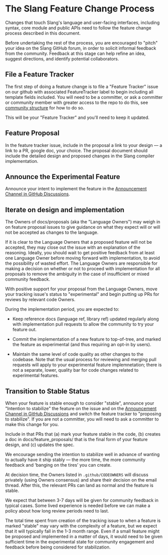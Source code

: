 # The Slang Feature Change Process

Changes that touch Slang's language and user-facing interfaces, including syntax, core module and public APIs need to follow the feature change process described in this document.

Before undertaking the rest of the process, you are encouraged to "pitch" your idea on the Slang GitHub forum, in order to solicit informal feedback from the community. Feedback at this stage can help refine an idea, suggest directions, and identify potential collaborators.

## File a Feature Tracker
The first step of doing a feature change is to file a "Feature Tracker" issue on our github with associated FeatureTracker label to begin including all template fields included. You will need to be a committer, or ask a committer or community member with greater access to the repo to do this, see [community structure](/community/index#community-structure) for how to do so.

This will be your "Feature Tracker" and you'll need to keep it updated.

## Feature Proposal
In the feature tracker issue, include in the proposal a link to your design — a link to a PR, google doc, your choice.
The proposal document should include the detailed design and proposed changes in the Slang compiler implementation.

## Announce the Experimental Feature

Announce your intent to implement the feature in the [Announcement Channel in GitHub Discussions](https://github.com/shader-slang/slang/discussions/categories/announcements).

## Iterate on design and implementation

The Owners of docs/proposals (aka the "Language Owners") may weigh in on feature proposal issues to give guidance on what they expect will or will not be accepted as changes to the language.

If it is clear to the Language Owners that a proposed feature will not be accepted, they may close out the issue with an explanation of the reasoning.
Ideally, you should wait to get positive feedback from at least one Language Owner before moving forward with implementation, to avoid the possibility of wasted effort.
The Language Owners are responsible for making a decision on whether or not to proceed with implementation for all proposals to remove the ambiguity in the case of insufficient or mixed community feedback.

With positive support for your proposal from the Language Owners, move your tracking issue's status to "experimental" and begin putting up PRs for reviews by relevant code Owners.

During the implementation period, you are expected to:

- Keep reference docs (language ref, library ref) updated regularly along with implementation pull requests to allow the community to try your feature out.

- Commit the implementation of a new feature to top-of-tree, and marked the feature as experimental (and thus requiring an opt-in by users).

- Maintain the same level of code quality as other changes to the codebase. Note that the usual process for reviewing and merging pull requests will apply to your experimental feature implemnetation; there is not a separate, lower, quality bar for code changes related to experimental features.

## Transition to Stable Status

When your feature is stable enough to consider "stable", announce your "Intention to stabilize" the feature on the issue and on the [Announcement Channel in GitHub Discussions](https://github.com/shader-slang/slang/discussions/categories/announcements) and switch the feature tracker to "proposing to stabilize". If you are not a committer, you will need to ask a committer to make this change for you.

Include in that PRs that (a) mark your feature stable in the code, (b) creates a doc in docs/feature_proposals/ that is the final form of your feature design, and (c) updates the spec.

We encourage sending the intention to stabilize well in advance of wanting to actually have it ship stably — the more time, the more community feedback and ‘banging on the tires’ you can create.

At decision time, the Owners listed in `.github/CODEOWNERS` will discuss privately (using Owners consensus) and share their decision on the email thread. After this, the relevant PRs can land as normal and the feature is stable.

We expect that between 3-7 days will be given for community feedback in typical cases. Some lived experience is needed before we can make a policy about how long review periods need to last.

The total time spent from creation of the tracking issue to when a feature is marked "stable" may vary with the complexity of a feature, but we expect that it will typically fall in the 1-3 month range. Even if a small feature might be proposed and implemented in a matter of days, it would need to be given sufficient time in the experimental state for community engagement and feedback before being considered for stabilization.

